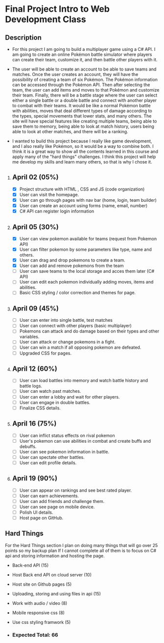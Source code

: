 # Final Project Intro to Web Development Class

## Description

- For this project I am going to build a multiplayer game using a C# API. I am going to create an online Pokémon battle simulator where players can create their team, customize it, and then battle other players with it.

- The user will be able to create an account to be able to save teams and matches. Once the user creates an account, they will have the possibility of creating a team of six Pokémon. The Pokémon information can be accessed through the Pokémon API. Then after selecting the team, the user can add items and moves to that Pokémon and customize their team. Finally, there will be a battle stage where the user can select either a single battle or a double battle and connect with another player to combat with their teams. It would be like a normal Pokémon battle with abilities, moves that deal different types of damage according to the types, special movements that lower stats, and many others. The site will have special features like creating multiple teams, being able to save them to memory, being able to look at match history, users being able to look at other matches, and there will be a ranking. 

- I wanted to build this project because I really like game development, and I also really like Pokémon, so it would be a way to combine both. I think it is a great way to show all the contents learned in this course and apply many of the "hard things" challenges. I think this project will help me develop my skills and learn many others, so that is why I chose it. 

1. ## April 02 (05%)
    - [x] Project structure with HTML , CSS and JS (code organization)
    - [x] User can visit the homepage.
    - [x] User can go through pages with nav bar (home, login, team builder)
    - [x] User can create an account using forms (name, email, number)
    - [x] C# API can register login information 
2. ## April 05 (30%)
    - [x] User can view pokemon available for teams (request from Pokemon API)
    - [x] User can filter pokemon by some parameters like type, name and others.
    - [x] User can drag and drop pokemons to create a team.
    - [x] User can add and remove pokemons from the team
    - [ ] User can save teams to the local storage and acces them later (C# API)
    - [ ] User can edit each pokemon individually adding moves, items and abilities.
    - [ ] Basic CSS styling / color correction and themes for page.
3. ## April 09 (45%)
    - [ ] User can enter into single battle, test matches
    - [ ] User can connect with other players (basic multiplayer)
    - [ ] Pokemons can attack and do damage based on their types and other variables.
    - [ ] User can attack or change pokemons in a fight.
    - [ ] User can win a match if all opposing pokemon are defeated.
    - [ ] Upgraded CSS for pages.
4. ## April 12 (60%)
    - [ ] User can load battles into memory and watch battle history and battle logs.
    - [ ] User can watch past matches.
    - [ ] User can enter a lobby and wait for other players.
    - [ ] User can engage in double battles. 
    - [ ] Finalize CSS details.
5. ## April 16 (75%)
    - [ ] User can inflict status effects on rival pokemon
    - [ ] User's pokemon can use abilities in combat and create buffs and debuffs.
    - [ ] User can see pokemon information in battle.
    - [ ] User can spectate other battles. 
    - [ ] User can edit profile details.
6. ## April 19 (90%)
    - [ ] User can appear on rankings and see best rated player.
    - [ ] User can earn achievements. 
    - [ ] User can add friends and challenge them.
    - [ ] User can see page on mobile device.
    - [ ] Polish UI details. 
    - [ ] Host page on GitHub.

## Hard Things
For the Hard Things section I plan on doing many things that will go over 25 points so my backup plan If I cannot complete all of them is to focus on C# api and storing information and hosting the page.

- Back-end API (15)
- Host Back end API on cloud server (10)
- Host site on Github pages (5)
- Uploading, storing and using files in api (15)
- Work with audio / video (8)
- Mobile responsive css (8)
- Use css styling framwork (5)

- ### Expected Total: 66